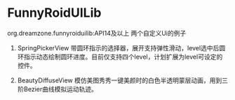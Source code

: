 # FunnyRoidUILib
org.dreamzone.funnyroiduilib:API14及以上
两个自定义Ui的例子

1. SpringPickerView
带圆环指示的选择器，展开支持弹性滑动，level选中后圆环指示动态绘制圆环进度。目前仅支持四个level，计划扩展为level可设定的控件。

2. BeautyDiffuseView
模仿美图秀秀一键美颜时的白色半透明蒙层动画，用到三阶Bezier曲线模拟运动轨迹。
